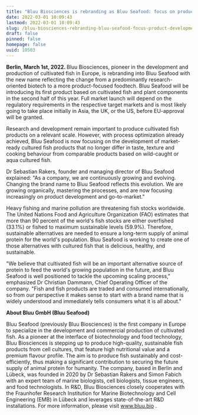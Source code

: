 ```yaml
---
title: "Bluu Biosciences is rebranding as Bluu Seafood: focus on product development"
date: 2022-03-01 10:09:43
lastmod: 2022-03-01 10:09:43
slug: /bluu-biosciences-rebranding-bluu-seafood-focus-product-development
draft: false
pinned: false
homepage: false
uuid: 10503
---
```

<p><strong>Berlin, March 1st, 2022. </strong>Bluu Biosciences, pioneer in the development and production of cultivated fish in Europe, is rebranding into Bluu Seafood with the new name reflecting the change from a predominantly research-oriented biotech to a more product-focused foodtech. Bluu Seafood will be introducing its first product based on cultivated fish and plant components in the second half of this year. Full market launch will depend on the regulatory requirements in the respective target markets and is most likely going to take place initially in Asia, the UK, or the US, before EU-approval will be granted.</p>
<p>Research and development remain important to produce cultivated fish products on a relevant scale. However, with process optimization already achieved, Bluu Seafood is now focusing on the development of market-ready cultured fish products that no longer differ in taste, texture and cooking behaviour from comparable products based on wild-caught or aqua cultured fish.</p>
<p>Dr Sebastian Rakers, founder and managing director of Bluu Seafood explained: "As a company, we are continuously growing and evolving. Changing the brand name to Bluu Seafood reflects this evolution. We are growing organically, mastering the processes, and are now focusing increasingly on product development and go-to-market."</p>
<p>Heavy fishing and marine pollution are threatening fish stocks worldwide. The United Nations Food and Agriculture Organization (FAO) estimates that more than 90 percent of the world's fish stocks are either overfished (33.1%) or fished to maximum sustainable levels (59.9%). Therefore, sustainable alternatives are needed to ensure a long-term supply of animal protein for the world's population. Bluu Seafood is working to create one of those alternatives with cultured fish that is delicious, healthy, and sustainable.</p>
<p>"We believe that cultivated fish will be an important alternative source of protein to feed the world's growing population in the future, and Bluu Seafood is well positioned to tackle the upcoming scaling process," emphasized Dr Christian Dammann, Chief Operating Officer of the company. "Fish and fish products are traded and consumed internationally, so from our perspective it makes sense to start with a brand name that is widely understood and immediately tells consumers what it is all about."</p>
<p><strong>About Bluu GmbH (Bluu Seafood)</strong></p>
<p>Bluu Seafood (previously Bluu Biosciences) is the first company in Europe to specialize in the development and commercial production of cultivated fish. As a pioneer at the interface of biotechnology and food technology, Bluu Biosciences is stepping up to produce high-quality, sustainable fish products from cell cultures, that feature high nutritional value and a premium flavour profile. The aim is to produce fish sustainably and cost-efficiently, thus making a significant contribution to securing the future supply of animal protein for humanity. The company, based in Berlin and Lübeck, was founded in 2020 by Dr Sebastian Rakers and Simon Fabich with an expert team of marine biologists, cell biologists, tissue engineers, and food technologists. In R&D, Bluu Biosciences closely cooperates with the Fraunhofer Research Institution for Marine Biotechnology and Cell Engineering (EMB) in Lübeck and leverages state-of-the-art R&D installations. For more information, please visit <a href="http://www.bluu.bio">www.bluu.bio</a> .</p>
